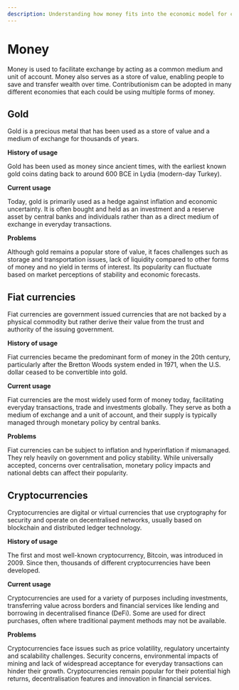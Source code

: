 ```yaml
---
description: Understanding how money fits into the economic model for contributionism
---
```


# Money

Money is used to facilitate exchange by acting as a common medium and unit of account. Money also serves as a store of value, enabling people to save and transfer wealth over time. Contributionism can be adopted in many different economies that each could be using multiple forms of money.



## Gold

Gold is a precious metal that has been used as a store of value and a medium of exchange for thousands of years.



**History of usage**

Gold has been used as money since ancient times, with the earliest known gold coins dating back to around 600 BCE in Lydia (modern-day Turkey).



**Current usage**

Today, gold is primarily used as a hedge against inflation and economic uncertainty. It is often bought and held as an investment and a reserve asset by central banks and individuals rather than as a direct medium of exchange in everyday transactions.



**Problems**

Although gold remains a popular store of value, it faces challenges such as storage and transportation issues, lack of liquidity compared to other forms of money and no yield in terms of interest. Its popularity can fluctuate based on market perceptions of stability and economic forecasts.



## Fiat currencies

Fiat currencies are government issued currencies that are not backed by a physical commodity but rather derive their value from the trust and authority of the issuing government.



**History of usage**

Fiat currencies became the predominant form of money in the 20th century, particularly after the Bretton Woods system ended in 1971, when the U.S. dollar ceased to be convertible into gold.



**Current usage**

Fiat currencies are the most widely used form of money today, facilitating everyday transactions, trade and investments globally. They serve as both a medium of exchange and a unit of account, and their supply is typically managed through monetary policy by central banks.



**Problems**

Fiat currencies can be subject to inflation and hyperinflation if mismanaged. They rely heavily on government and policy stability. While universally accepted, concerns over centralisation, monetary policy impacts and national debts can affect their popularity.



## Cryptocurrencies

Cryptocurrencies are digital or virtual currencies that use cryptography for security and operate on decentralised networks, usually based on blockchain and distributed ledger technology.



**History of usage**

The first and most well-known cryptocurrency, Bitcoin, was introduced in 2009. Since then, thousands of different cryptocurrencies have been developed.



**Current usage**

Cryptocurrencies are used for a variety of purposes including investments, transferring value across borders and financial services like lending and borrowing in decentralised finance (DeFi). Some are used for direct purchases, often where traditional payment methods may not be available.



**Problems**

Cryptocurrencies face issues such as price volatility, regulatory uncertainty and scalability challenges. Security concerns, environmental impacts of mining and lack of widespread acceptance for everyday transactions can hinder their growth. Cryptocurrencies remain popular for their potential high returns, decentralisation features and innovation in financial services.
